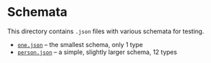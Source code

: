 # Schemata

This directory contains `.json` files with various schemata for testing.

* [`one.json`][] – the smallest schema, only 1 type
* [`person.json`][] – a simple, slightly larger schema, 12 types

[`one.json`]: ./one.json
[`person.json`]: ./person.json
